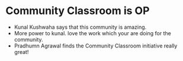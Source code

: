 # Community Classroom is OP

- Kunal Kushwaha says that this community is amazing.
- More power to kunal. love the work which your are doing for the community.
- Pradhumn Agrawal finds the Community Classroom initiative really great!
